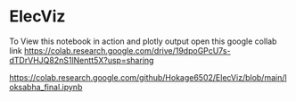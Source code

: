 # ElecViz

To View this notebook in action and plotly output open this google collab link
https://colab.research.google.com/drive/19dpoGPcU7s-dTDrVHJQ82nS1lNentt5X?usp=sharing

https://colab.research.google.com/github/Hokage6502/ElecViz/blob/main/loksabha_final.ipynb
